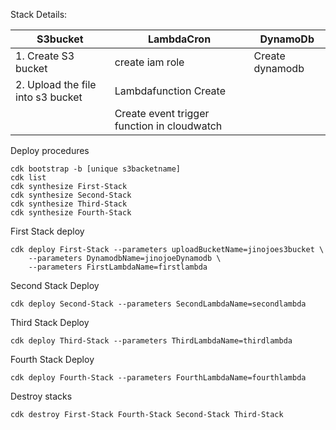 Stack Details:


| S3bucket | LambdaCron | DynamoDb |
| --------------- | --------------- | --------------- |
| 1. Create S3 bucket| create iam role | Create dynamodb |
| 2. Upload the file into s3 bucket |Lambdafunction Create |  |
|  | Create event trigger function in cloudwatch |  |
    

Deploy procedures
    
    cdk bootstrap -b [unique s3backetname] 
    cdk list
    cdk synthesize First-Stack
    cdk synthesize Second-Stack
    cdk synthesize Third-Stack
    cdk synthesize Fourth-Stack

First Stack deploy

    cdk deploy First-Stack --parameters uploadBucketName=jinojoes3bucket \
        --parameters DynamodbName=jinojoeDynamodb \
        --parameters FirstLambdaName=firstlambda 

Second Stack Deploy

    cdk deploy Second-Stack --parameters SecondLambdaName=secondlambda 

Third Stack Deploy

    cdk deploy Third-Stack --parameters ThirdLambdaName=thirdlambda 

Fourth Stack Deploy

    cdk deploy Fourth-Stack --parameters FourthLambdaName=fourthlambda 



Destroy stacks

    cdk destroy First-Stack Fourth-Stack Second-Stack Third-Stack
